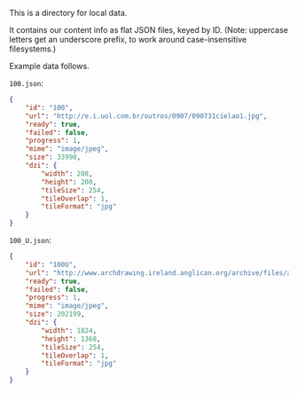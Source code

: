 This is a directory for local data.

It contains our content info as flat JSON files, keyed by ID.
(Note: uppercase letters get an underscore prefix, to work around
case-insensitive filesystems.)

Example data follows.

`100.json`:

```json
{
    "id": "100",
    "url": "http://e.i.uol.com.br/outros/0907/090731cielao1.jpg",
    "ready": true,
    "failed": false,
    "progress": 1,
    "mime": "image/jpeg",
    "size": 33998,
    "dzi": {
        "width": 208,
        "height": 208,
        "tileSize": 254,
        "tileOverlap": 1,
        "tileFormat": "jpg"
    }
}
```

`100_U.json`:

```json
{
    "id": "100U",
    "url": "http://www.archdrawing.ireland.anglican.org/archive/files/a0630962f3164841684eea66b6552445.JPG",
    "ready": true,
    "failed": false,
    "progress": 1,
    "mime": "image/jpeg",
    "size": 202199,
    "dzi": {
        "width": 1824,
        "height": 1368,
        "tileSize": 254,
        "tileOverlap": 1,
        "tileFormat": "jpg"
    }
}
```
